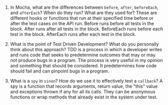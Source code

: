 <!-- Answers to the Short Answer Essay Questions go here -->

1.  In Mocha, what are the differences between `before`, `after`, `beforeEach`, and `afterEach`? When do they run? What are they used for?
    These are different hooks or functions that run at their specified time before or after the test cases on the API run. Before runs before all tests in the block. After runs after all tests in the block. BeforeEach runs before each test in the block. AfterEach runs after each test in the block.

2.  What is the point of Test Driven Development? What do you personally think about this approach?
    TDD is a process in which a developer writes and runs code that seeks to predetermine outcomes that may or may not produce bugs in a program. The process is very useful in my opinion and something that should be considered. It predetermines how code should fail and can pinpoint bugs in a program.

3.  What is a `spy` in `sinon`? How do we use it to effectively test a `callback`?
    A spy is a function that records arguments, return value, the "this" value and exceptions thrown if any for all its calls. They can be anonymous functions or wrap methods that already exist in the system under test.
